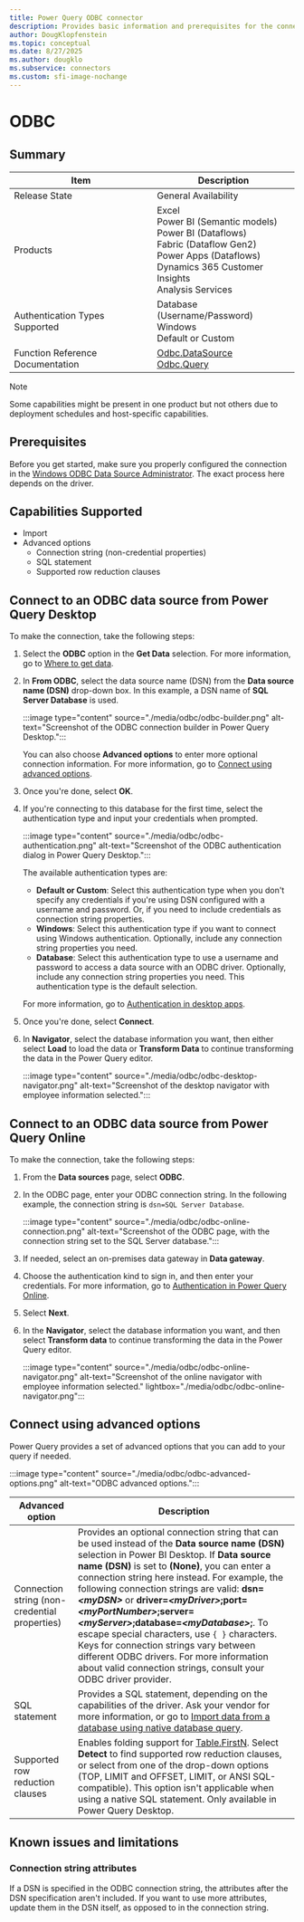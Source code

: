 ```yaml
---
title: Power Query ODBC connector
description: Provides basic information and prerequisites for the connector, and includes instructions on how to connect to your database using the connector.
author: DougKlopfenstein
ms.topic: conceptual
ms.date: 8/27/2025
ms.author: dougklo
ms.subservice: connectors
ms.custom: sfi-image-nochange
---
```


# ODBC

## Summary

| Item | Description |
| ---- | ----------- |
| Release State | General Availability |
| Products |  Excel<br/>Power BI (Semantic models)<br/>Power BI (Dataflows)<br/>Fabric (Dataflow Gen2)<br/>Power Apps (Dataflows)<br/>Dynamics 365 Customer Insights<br/>Analysis Services |
| Authentication Types Supported | Database (Username/Password)<br/>Windows<br/>Default or Custom |
| Function Reference Documentation | [Odbc.DataSource](/powerquery-m/odbc-datasource)<br/>[Odbc.Query](/powerquery-m/odbc-query) |

> [!NOTE]
> Some capabilities might be present in one product but not others due to deployment schedules and host-specific capabilities.

## Prerequisites

Before you get started, make sure you properly configured the connection in the [Windows ODBC Data Source Administrator](/sql/odbc/admin/odbc-data-source-administrator). The exact process here depends on the driver.

## Capabilities Supported

* Import
* Advanced options
  * Connection string (non-credential properties)
  * SQL statement
  * Supported row reduction clauses

## Connect to an ODBC data source from Power Query Desktop

To make the connection, take the following steps:

1. Select the **ODBC** option in the **Get Data** selection. For more information, go to [Where to get data](../where-to-get-data.md).

2. In **From ODBC**, select the data source name (DSN) from the **Data source name (DSN)** drop-down box. In this example, a DSN name of **SQL Server Database** is used.

   :::image type="content" source="./media/odbc/odbc-builder.png" alt-text="Screenshot of the ODBC connection builder in Power Query Desktop.":::

   You can also choose **Advanced options** to enter more optional connection information. For more information, go to [Connect using advanced options](#connect-using-advanced-options).

3. Once you're done, select **OK**.

4. If you're connecting to this database for the first time, select the authentication type and input your credentials when prompted.

   :::image type="content" source="./media/odbc/odbc-authentication.png" alt-text="Screenshot of the ODBC authentication dialog in Power Query Desktop.":::

   The available authentication types are:
   * **Default or Custom**: Select this authentication type when you don't specify any credentials if you're using DSN configured with a username and password. Or, if you need to include credentials as connection string properties.
   * **Windows**: Select this authentication type if you want to connect using Windows authentication. Optionally, include any connection string properties you need.
   * **Database**: Select this authentication type to use a username and password to access a data source with an ODBC driver. Optionally, include any connection string properties you need. This authentication type is the default selection.

   For more information, go to [Authentication in desktop apps](../connector-authentication.md).

5. Once you're done, select **Connect**.

6. In **Navigator**, select the database information you want, then either select **Load** to load the data or **Transform Data** to continue transforming the data in the Power Query editor.

   :::image type="content" source="./media/odbc/odbc-desktop-navigator.png" alt-text="Screenshot of the desktop navigator with employee information selected.":::

## Connect to an ODBC data source from Power Query Online

To make the connection, take the following steps:

1. From the **Data sources** page, select **ODBC**.

2. In the ODBC page, enter your ODBC connection string. In the following example, the connection string is `dsn=SQL Server Database`.

   :::image type="content" source="./media/odbc/odbc-online-connection.png" alt-text="Screenshot of the ODBC page, with the connection string set to the SQL Server database.":::

3. If needed, select an on-premises data gateway in **Data gateway**.

4. Choose the authentication kind to sign in, and then enter your credentials. For more information, go to [Authentication in Power Query Online](../connection-authentication-pqo.md).

5. Select **Next**.

6. In the **Navigator**, select the database information you want, and then select **Transform data** to continue transforming the data in the Power Query editor.

   :::image type="content" source="./media/odbc/odbc-online-navigator.png" alt-text="Screenshot of the online navigator with employee information selected." lightbox="./media/odbc/odbc-online-navigator.png":::

## Connect using advanced options

Power Query provides a set of advanced options that you can add to your query if needed.

:::image type="content" source="./media/odbc/odbc-advanced-options.png" alt-text="ODBC advanced options.":::

| Advanced option | Description |
| --------------- | ----------- |
| Connection string (non-credential properties) | Provides an optional connection string that can be used instead of the **Data source name (DSN)** selection in Power BI Desktop. If **Data source name (DSN)** is set to **(None)**, you can enter a connection string here instead. For example, the following connection strings are valid: **dsn=_\<myDSN>_** or **driver=_\<myDriver>_;port=_\<myPortNumber>_;server=_\<myServer>_;database=_\<myDatabase>_;**. To escape special characters, use `{ }` characters. Keys for connection strings vary between different ODBC drivers. For more information about valid connection strings, consult your ODBC driver provider. |
| SQL statement | Provides a SQL statement, depending on the capabilities of the driver. Ask your vendor for more information, or go to [Import data from a database using native database query](../native-database-query.md). |
| Supported row reduction clauses | Enables folding support for [Table.FirstN](/powerquery-m/table-firstn). Select **Detect** to find supported row reduction clauses, or select from one of the drop-down options (TOP, LIMIT and OFFSET, LIMIT, or ANSI SQL-compatible). This option isn't applicable when using a native SQL statement. Only available in Power Query Desktop. |

## Known issues and limitations

### Connection string attributes

If a DSN is specified in the ODBC connection string, the attributes after the DSN specification aren't included. If you want to use more attributes, update them in the DSN itself, as opposed to in the connection string.
